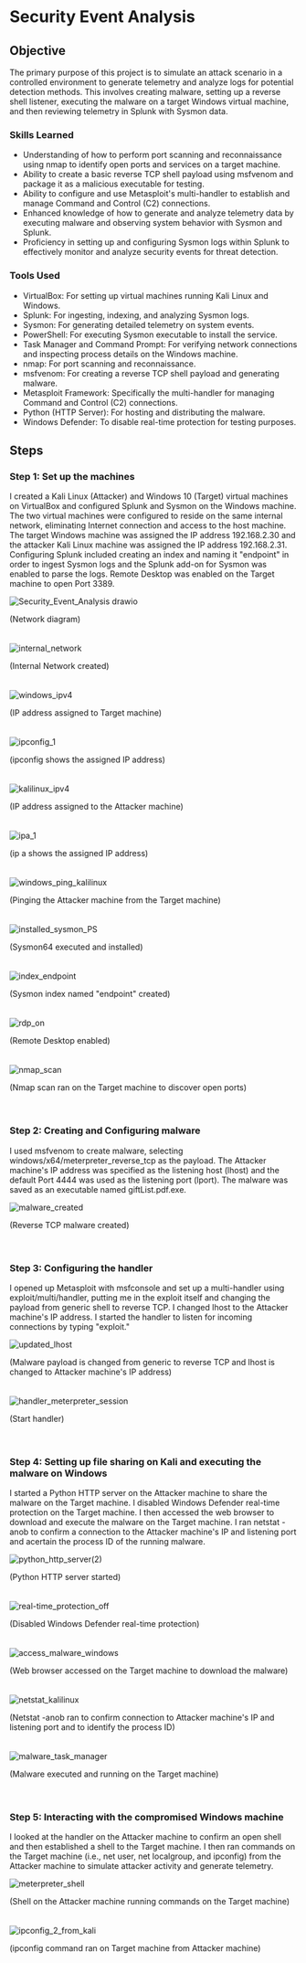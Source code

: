 # Security Event Analysis

## Objective

The primary purpose of this project is to simulate an attack scenario in a controlled environment to generate telemetry and analyze logs for potential detection methods. This involves creating malware, setting up a reverse shell listener, executing the malware on a target Windows virtual machine, and then reviewing telemetry in Splunk with Sysmon data.

### Skills Learned

- Understanding of how to perform port scanning and reconnaissance using nmap to identify open ports and services on a target machine.
- Ability to create a basic reverse TCP shell payload using msfvenom and package it as a malicious executable for testing.
- Ability to configure and use Metasploit's multi-handler to establish and manage Command and Control (C2) connections.
- Enhanced knowledge of how to generate and analyze telemetry data by executing malware and observing system behavior with Sysmon and Splunk.
- Proficiency in setting up and configuring Sysmon logs within Splunk to effectively monitor and analyze security events for threat detection.


### Tools Used

- VirtualBox: For setting up virtual machines running Kali Linux and Windows.
- Splunk: For ingesting, indexing, and analyzing Sysmon logs.
- Sysmon: For generating detailed telemetry on system events.
- PowerShell: For executing Sysmon executable to install the service.
- Task Manager and Command Prompt: For verifying network connections and inspecting process details on the Windows machine.
- nmap: For port scanning and reconnaissance.
- msfvenom: For creating a reverse TCP shell payload and generating malware.
- Metasploit Framework: Specifically the multi-handler for managing Command and Control (C2) connections.
- Python (HTTP Server): For hosting and distributing the malware.
- Windows Defender: To disable real-time protection for testing purposes.


## Steps

### Step 1: Set up the machines

I created a Kali Linux (Attacker) and Windows 10 (Target) virtual machines on VirtualBox and configured Splunk and Sysmon on the Windows machine. The two virtual machines were configured to reside on the same internal network, eliminating Internet connection and access to the host machine. The target Windows machine was assigned the IP address 192.168.2.30 and the attacker Kali Linux machine was assigned the IP address 192.168.2.31. Configuring Splunk included creating an index and naming it "endpoint" in order to ingest Sysmon logs and the Splunk add-on for Sysmon was enabled to parse the logs. Remote Desktop was enabled on the Target machine to open Port 3389.


![Security_Event_Analysis drawio](https://github.com/user-attachments/assets/d1739c7f-0a4f-4d8a-a2e5-5ac5a272977f)

(Network diagram)
<br><br><br>
![internal_network](https://github.com/user-attachments/assets/2df1ae2d-ffed-4e60-8069-ee12cba84a52)

(Internal Network created)
<br><br><br>
![windows_ipv4](https://github.com/user-attachments/assets/0c3c7af4-44c0-4b0f-8aa4-5ad6273cffd4)

(IP address assigned to Target machine)
<br><br><br>
![ipconfig_1](https://github.com/user-attachments/assets/aba1096d-e398-490b-b6a5-49c83f2fca83)

(ipconfig shows the assigned IP address)
<br><br><br>
![kalilinux_ipv4](https://github.com/user-attachments/assets/f0f277d3-7e95-4e11-b58f-595154721603)

(IP address assigned to the Attacker machine)
<br><br><br>
![ipa_1](https://github.com/user-attachments/assets/e6e73321-1e16-4f9a-87e3-b108e7572b4c)

(ip a shows the assigned IP address)
<br><br><br>
![windows_ping_kalilinux](https://github.com/user-attachments/assets/e81a7845-8874-49fa-abbb-53bd12fa916e)

(Pinging the Attacker machine from the Target machine)
<br><br><br>
![installed_sysmon_PS](https://github.com/user-attachments/assets/94f3b311-a138-40ba-9a03-d2a61e0f1b4f)

(Sysmon64 executed and installed)
<br><br><br>
![index_endpoint](https://github.com/user-attachments/assets/63b70eb0-50b4-42fc-bdda-77f5e69ce325)

(Sysmon index named "endpoint" created)
<br><br><br>
![rdp_on](https://github.com/user-attachments/assets/45488b6a-a507-4c44-b55c-a2c21218d20b)

(Remote Desktop enabled)
<br><br><br>
![nmap_scan](https://github.com/user-attachments/assets/6c95cb6a-5ff4-49dd-9714-4ec64462bc09)

(Nmap scan ran on the Target machine to discover open ports)
<br><br><br>

### Step 2: Creating and Configuring malware

I used msfvenom to create malware, selecting windows/x64/meterpreter_reverse_tcp as the payload. The Attacker machine's IP address was specified as the listening host (lhost) and the default Port 4444 was used as the listening port (lport). The malware was saved as an executable named giftList.pdf.exe.

![malware_created](https://github.com/user-attachments/assets/13762ba1-ca05-4ef6-94f1-a1922fa1a124)

(Reverse TCP malware created)
<br><br><br>

### Step 3: Configuring the handler

I opened up Metasploit with msfconsole and set up a multi-handler using exploit/multi/handler, putting me in the exploit itself and changing the payload from generic shell to reverse TCP. I changed lhost to the Attacker machine's IP address. I started the handler to listen for incoming connections by typing "exploit."

![updated_lhost](https://github.com/user-attachments/assets/4f3f1c98-1efc-454d-839c-d2aec2520826)

(Malware payload is changed from generic to reverse TCP and lhost is changed to Attacker machine's IP address)
<br><br><br>
![handler_meterpreter_session](https://github.com/user-attachments/assets/d98490f6-6b2b-4388-9189-30824c24572d)

(Start handler)
<br><br><br>

### Step 4: Setting up file sharing on Kali and executing the malware on Windows

I started a Python HTTP server on the Attacker machine to share the malware on the Target machine. I disabled Windows Defender real-time protection on the Target machine. I then accessed the web browser to download and execute the malware on the Target machine. I ran netstat -anob to confirm a connection to the Attacker machine's IP and listening port and acertain the process ID of the running malware.

![python_http_server(2)](https://github.com/user-attachments/assets/6073597d-992d-4bfd-b178-9b1157a918b2)

(Python HTTP server started)
<br><br><br>
![real-time_protection_off](https://github.com/user-attachments/assets/1de9ed11-35a2-4e9e-83ed-0dc8a6a08269)

(Disabled Windows Defender real-time protection)
<br><br><br>
![access_malware_windows](https://github.com/user-attachments/assets/25902f71-a4f3-4af4-98e5-971b5d036102)

(Web browser accessed on the Target machine to download the malware)
<br><br><br>
![netstat_kalilinux](https://github.com/user-attachments/assets/9095dfac-da95-4d20-81b8-f59c8bcf714e)

(Netstat -anob ran to confirm connection to Attacker machine's IP and listening port and to identify the process ID)
<br><br><br>
![malware_task_manager](https://github.com/user-attachments/assets/5fd13ffd-9e39-4d96-b9e6-54a4348b50b6)

(Malware executed and running on the Target machine)
<br><br><br>

### Step 5: Interacting with the compromised Windows machine

I looked at the handler on the Attacker machine to confirm an open shell and then established a shell to the Target machine. I then ran commands on the Target machine (i.e., net user, net localgroup, and ipconfig) from the Attacker machine to simulate attacker activity and generate telemetry.

![meterpreter_shell](https://github.com/user-attachments/assets/ec391f41-bfbe-453a-b606-d58d95e85017)

(Shell on the Attacker machine running commands on the Target machine)
<br><br><br>
![ipconfig_2_from_kali](https://github.com/user-attachments/assets/51d34f7e-41bb-4056-a647-7bc7399fea57)

(ipconfig command ran on Target machine from Attacker machine)
<br><br><br>
